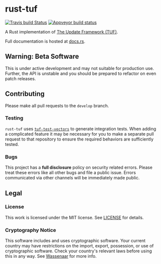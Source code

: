 # rust-tuf

[![Travis build Status](https://travis-ci.org/heartsucker/rust-tuf.svg?branch=master)](https://travis-ci.org/heartsucker/rust-tuf) [![Appveyor build status](https://ci.appveyor.com/api/projects/status/kfyvpkdvn5ap7dqc/branch/master?svg=true)](https://ci.appveyor.com/project/heartsucker/rust-tuf/branch/master)

A Rust implementation of [The Update Framework (TUF)](https://theupdateframework.github.io/).

Full documentation is hosted at [docs.rs](https://docs.rs/crate/tuf).

## Warning: Beta Software

This is under active development and may not suitable for production use. Further,
the API is unstable and you should be prepared to refactor on even patch releases.

## Contributing

Please make all pull requests to the `develop` branch.

### Testing

`rust-tuf` uses [`tuf-test-vectors`](https://github.com/heartsucker/tuf-test-vectors)
to generate integration tests. When adding a complicated feature it may be
necessary for you to make a separate pull request to that repository to ensure
the required behaviors are sufficiently tested.

### Bugs

This project has a **full disclosure** policy on security related errors. Please
treat these errors like all other bugs and file a public issue. Errors communicated
via other channels will be immediately made public.

## Legal

### License

This work is licensed under the MIT license. See [LICENSE](./LICENSE) for details.

### Cryptography Notice

This software includes and uses cryptographic software. Your current country may have
restrictions on the import, export, possession, or use of cryptographic software. Check
your country's relevant laws before using this in any way. See
[Wassenaar](http://www.wassenaar.org/) for more info.
